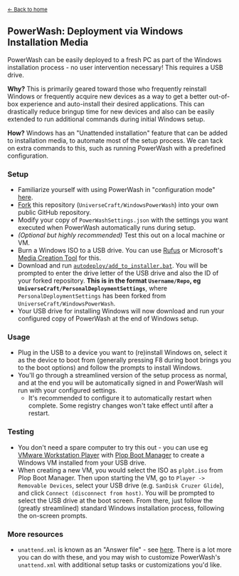 <sup>[← Back to home](https://github.com/UniverseCraft/WindowsPowerWash/tree/main/README.md)</sup>

## PowerWash: Deployment via Windows Installation Media

PowerWash can be easily deployed to a fresh PC as part of the Windows installation process - no user intervention necessary! This requires a USB drive.

**Why?** This is primarily geared toward those who frequently reinstall Windows or frequently acquire new devices as a way to get a better out-of-box experience and auto-install their desired applications. This can drastically reduce bringup time for new devices and also can be easily extended to run additional commands during initial Windows setup.

**How?** Windows has an "Unattended installation" feature that can be added to installation media, to automate most of the setup process. We can tack on extra commands to this, such as running PowerWash with a predefined configuration.

### Setup
- Familiarize yourself with using PowerWash in "configuration mode" [here](https://github.com/UniverseCraft/WindowsPowerWash/tree/main/docs/USAGE_CONFIG.md).
- [Fork](https://docs.github.com/en/get-started/quickstart/fork-a-repo) this repository (`UniverseCraft/WindowsPowerWash`) into your own public GitHub repository.
- Modify your copy of `PowerWashSettings.json` with the settings you want executed when PowerWash automatically runs during setup.
- *(Optional but highly recommended)* Test this out on a local machine or VM.
- Burn a Windows ISO to a USB drive. You can use [Rufus](https://github.com/pbatard/rufus/releases/) or Microsoft's [Media Creation Tool](https://www.microsoft.com/en-us/software-download/windows10) for this.
- Download and run [`autodeploy/add_to_installer.bat`](https://github.com/UniverseCraft/WindowsPowerWash/tree/main/autodeploy/add_to_installer.bat). You will be prompted to enter the drive letter of the USB drive and also the ID of your forked repository. **This is in the format `Username/Repo`, eg `UniverseCraft/PersonalDeploymentSettings`**, where `PersonalDeploymentSettings` has been forked from `UniverseCraft/WindowsPowerWash`.
- Your USB drive for installing Windows will now download and run your configured copy of PowerWash at the end of Windows setup.

### Usage
- Plug in the USB to a device you want to (re)install Windows on, select it as the device to boot from (generally pressing F8 during boot brings you to the boot options) and follow the prompts to install Windows.
- You'll go through a streamlined version of the setup process as normal, and at the end you will be automatically signed in and PowerWash will run with your configured settings.
  - It's recommended to configure it to automatically restart when complete. Some registry changes won't take effect until after a restart.

### Testing
- You don't need a spare computer to try this out - you can use eg [VMware Workstation Player](https://www.vmware.com/products/workstation-player.html) with [Plop Boot Manager](https://www.plop.at/en/bootmanager/download.html) to create a Windows VM installed from your USB drive.
- When creating a new VM, you would select the ISO as `plpbt.iso` from Plop Boot Manager. Then upon starting the VM, go to `Player -> Removable Devices`, select your USB drive (e.g. `SanDisk Cruzer Glide`), and click `Connect (disconnect from host)`. You will be prompted to select the USB drive at the boot screen. From there, just follow the (greatly streamlined) standard Windows installation process, following the on-screen prompts.

### More resources
- `unattend.xml` is known as an "Answer file" - see [here](https://learn.microsoft.com/en-us/windows-hardware/manufacture/desktop/update-windows-settings-and-scripts-create-your-own-answer-file-sxs?view=windows-10). There is a lot more you can do with these, and you may wish to customize PowerWash's `unattend.xml` with additional setup tasks or customizations you'd like.
